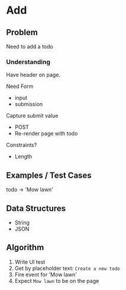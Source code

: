 # Add

## Problem

Need to add a todo

### Understanding

Have header on page.

Need Form
- input
- submission

Capture submit value
- POST
- Re-render page with todo

Constraints?
- Length

## Examples / Test Cases

todo -> 'Mow lawn'

## Data Structures

- String
- JSON

## Algorithm

1. Write UI test
  1. Get by placeholder text: `Create a new todo`
  2. Fire event for 'Mow lawn'
  3. Expect `Mow lawn` to be on the page
